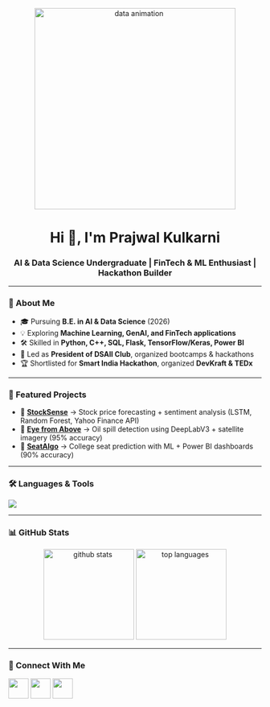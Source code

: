 <p align="center">
  <img src="https://media.tenor.com/KYtFg1nEv0cAAAAi/data-datos.gif" alt="data animation" width="400"/>
</p>

<h1 align="center">Hi 👋, I'm Prajwal Kulkarni</h1>
<h3 align="center">AI & Data Science Undergraduate | FinTech & ML Enthusiast | Hackathon Builder</h3>

---

### 🚀 About Me
- 🎓 Pursuing **B.E. in AI & Data Science** (2026)  
- 💡 Exploring **Machine Learning, GenAI, and FinTech applications**  
- 🛠️ Skilled in **Python, C++, SQL, Flask, TensorFlow/Keras, Power BI**  
- 🎤 Led as **President of DSAII Club**, organized bootcamps & hackathons  
- 🏆 Shortlisted for **Smart India Hackathon**, organized **DevKraft & TEDx**  

---

### 🌟 Featured Projects
- 🔹 [**StockSense**](#) → Stock price forecasting + sentiment analysis (LSTM, Random Forest, Yahoo Finance API)  
- 🔹 [**Eye from Above**](https://eye-from-above.vercel.app/) → Oil spill detection using DeepLabV3 + satellite imagery (95% accuracy)  
- 🔹 [**SeatAlgo**](https://seatalgo.streamlit.app/) → College seat prediction with ML + Power BI dashboards (90% accuracy)  

---

### 🛠️ Languages & Tools
<p align="left">
<img src="https://skillicons.dev/icons?i=python,cpp,html,css,js,flask,tensorflow,pytorch,sklearn,mysql,postgresql,react,bootstrap,git,docker,linux,powerbi" />
</p>

---

### 📊 GitHub Stats
<p align="center">
  <img src="https://github-readme-stats.vercel.app/api?username=stupefyingcoder&show_icons=true&theme=tokyonight" alt="github stats" height="180"/>
  <img src="https://github-readme-stats.vercel.app/api/top-langs/?username=stupefyingcoder&layout=compact&theme=tokyonight" alt="top languages" height="180"/>
</p>

---

### 🤝 Connect With Me
<p align="left">
<a href="https://www.linkedin.com/in/prajwal-kulkarni-398359153" target="blank"><img src="https://skillicons.dev/icons?i=linkedin" height="40"/></a>
<a href="mailto:prajwalkulk3@gmail.com"><img src="https://skillicons.dev/icons?i=gmail" height="40"/></a>
<a href="https://github.com/stupefyingcoder" target="blank"><img src="https://skillicons.dev/icons?i=github" height="40"/></a>
